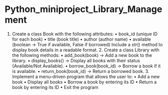 # Python_miniproject_Library_Management

1.	Create a class Book with the following attributes:
	•	book_id (unique ID for each book)
	•	title (book title)
	•	author (author name)
	•	available (boolean → True if available, False if borrowed)
Include a _str_() method to display book details in a readable format.
	2.	Create a class Library with the following methods:
	•	add_book(book) → Add a new book to the library.
	•	display_books() → Display all books with their status (Available/Not Available).
	•	borrow_book(book_id) → Borrow a book if it is available.
	•	return_book(book_id) → Return a borrowed book.
	3.	Implement a menu-driven program that allows the user to:
	•	Add a new book
	•	Display all books
	•	Borrow a book by entering its ID
	•	Return a book by entering its ID
	•	Exit the program
